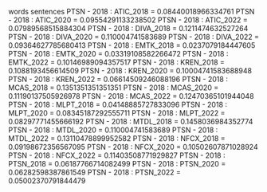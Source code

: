 words
sentences
PTSN - 2018 : ATIC_2018 = 0.08440018966334761
PTSN - 2018 : ATIC_2020 = 0.09554291133238502
PTSN - 2018 : ATIC_2022 = 0.07989568515884304
PTSN - 2018 : DIVA_2018 = 0.1211474632527264
PTSN - 2018 : DIVA_2020 = 0.110004741583689
PTSN - 2018 : DIVA_2022 = 0.09364627785680413
PTSN - 2018 : EMTK_2018 = 0.0237079184447605
PTSN - 2018 : EMTK_2020 = 0.03319108582266472
PTSN - 2018 : EMTK_2022 = 0.10146989094357517
PTSN - 2018 : KREN_2018 = 0.1088193456614509
PTSN - 2018 : KREN_2020 = 0.10004741583688948
PTSN - 2018 : KREN_2022 = 0.06614509246088196
PTSN - 2018 : MCAS_2018 = 0.1351351351351351
PTSN - 2018 : MCAS_2020 = 0.11190137505926978
PTSN - 2018 : MCAS_2022 = 0.12470365101944048
PTSN - 2018 : MLPT_2018 = 0.04148885727833096
PTSN - 2018 : MLPT_2020 = 0.08345187292555711
PTSN - 2018 : MLPT_2022 = 0.08297771455666192
PTSN - 2018 : MTDL_2018 = 0.1458036984352774
PTSN - 2018 : MTDL_2020 = 0.110004741583689
PTSN - 2018 : MTDL_2022 = 0.13110478899952582
PTSN - 2018 : NFCX_2018 = 0.09198672356567095
PTSN - 2018 : NFCX_2020 = 0.10502607871028924
PTSN - 2018 : NFCX_2022 = 0.11403508771929827
PTSN - 2018 : PTSN_2018 = 0.06187766714082499
PTSN - 2018 : PTSN_2020 = 0.06282598387861549
PTSN - 2018 : PTSN_2022 = 0.05002370791844479
